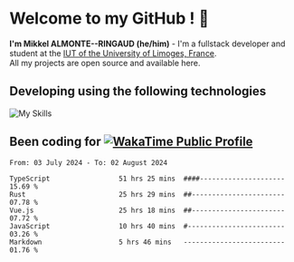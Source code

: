 # Welcome to my GitHub ! 🌃

**I'm Mikkel ALMONTE--RINGAUD (he/him)** - I'm a fullstack developer and student at the [IUT of the University of Limoges, France](https://iut.unilim.fr). \
All my projects are open source and available here.

## Developing using the following technologies

![My Skills](https://skillicons.dev/icons?i=dart,solidjs,pnpm,nodejs,ts,js,vercel,netlify,html,css,rust,astro,git,vue,md,electron,figma,github,bash,bun,cloudflare,py,tailwind,nginx,npm,tauri,vite,zig,yarn,windicss&theme=dark)

## Been coding for [![WakaTime Public Profile](https://wakatime.com/badge/user/0839e595-e07a-435c-8d59-ed95f2a3d6dd.svg?style=flat-square)](https://wakatime.com/@0839e595-e07a-435c-8d59-ed95f2a3d6dd)

<!--START_SECTION:waka-->

```plain
From: 03 July 2024 - To: 02 August 2024

TypeScript                 51 hrs 25 mins  ####---------------------   15.69 %
Rust                       25 hrs 29 mins  ##-----------------------   07.78 %
Vue.js                     25 hrs 18 mins  ##-----------------------   07.72 %
JavaScript                 10 hrs 40 mins  #------------------------   03.26 %
Markdown                   5 hrs 46 mins   -------------------------   01.76 %
```

<!--END_SECTION:waka-->
